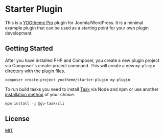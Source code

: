 # Starter Plugin

This is a [YOOtheme Pro](https://yootheme.com) plugin for Joomla/WordPress. It is a minimal example plugin that can be used as a starting point for your own plugin development.

## Getting Started

After you have installed PHP and Composer, you create a new plugin project via Composer's create-project command. This will create a new `my-plugin` directory with the plugin files.

```bash
composer create-project yootheme/starter-plugin my-plugin
```

To run build tasks you need to install [Task](https://taskfile.dev) via Node and npm or use another [installation method](https://taskfile.dev/installation/) of your choice.

```bash
npm install -g @go-task/cli
```

## License

[MIT](https://opensource.org/licenses/MIT)
